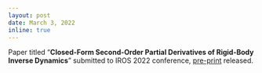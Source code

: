 ```yaml
---
layout: post
date: March 3, 2022
inline: true
---
```


Paper titled <q><b>Closed-Form Second-Order Partial Derivatives of Rigid-Body Inverse Dynamics</b></q> submitted to IROS 2022 conference, [pre-print](https://arxiv.org/abs/2203.01497) released.

